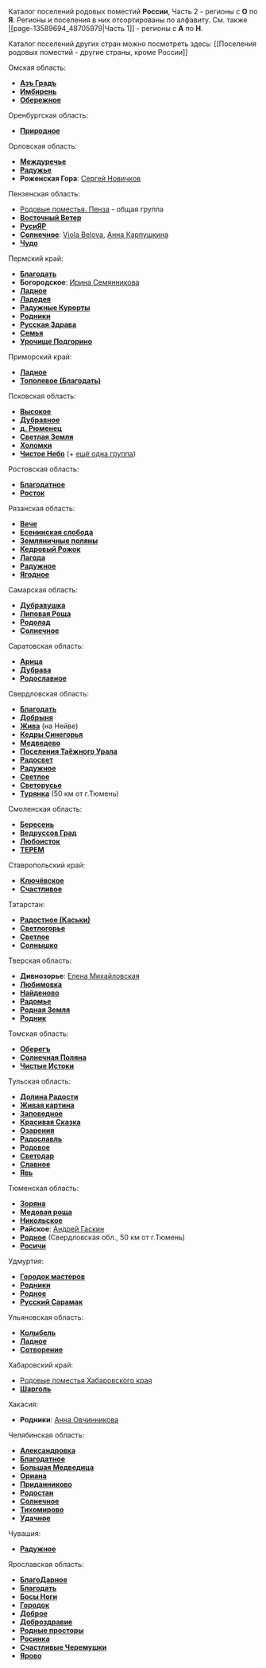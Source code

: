 Каталог поселений родовых поместий **России**, Часть 2 - регионы с **О** по **Я**.
Регионы и поселения в них отсортированы по алфавиту. 
См. также [[page-13589694_48705979|Часть 1]] - регионы с **А** по **Н**.

Каталог поселений других стран можно посмотреть здесь: 
[[Поселения родовых поместий - другие страны, кроме России]]


Омская область: 
* **[Азъ Градъ](http://vk.com/club38380877)** 
* **[Имбирень](http://vk.com/club50854090)** 
* **[Обережное](http://vk.com/club54971691)** 

Оренбургская область: 
* **[Природное](http://vk.com/club39718385)**

Орловская область:  
* **[Междуречье](http://vk.com/club9359919)** 
* **[Радужье](http://vk.com/club33168692)** 
* **Роженская Гора**: [Сергей Новичков](http://vk.com/id26664364) 

Пензенская область: 
* [Родовые поместья. Пенза](http://vk.com/club47210920) - общая группа
* **[Восточный Ветер](http://vk.com/club48633765)**
* **[РусиЯР](http://vk.com/club94505626)**
* **[Солнечное](http://vk.com/club13708087)**: [Viola Belova](http://vk.com/id48251186), [Анна Карпушкина](http://vk.com/id57807292) 
* **[Чудо](http://vk.com/club63018842)**

Пермский край:  
* **[Благодать](http://vk.com/club36102999)** 
* **Богородское**: [Ирина Семянникова](http://vk.com/id14829857) 
* **[Ладное](http://vk.com/club19812702)** 
* **[Ладодея](http://vk.com/club26934119)** 
* **[Радужные Курорты](http://vk.com/club37639542)**
* **[Родники](http://vk.com/club50491324)**
* **[Русская Здрава](http://vk.com/club74342361)**
* **[Семья](http://vk.com/club56003236)**
* **[Урочище Подгорино](http://vk.com/club21327996)** 

Приморский край:
* **[Ладное](http://vk.com/club41208727)**
* **[Тополевое (Благодать)](http://vk.com/club41726194)**

Псковская область: 
* **[Высокое](http://vk.com/club93478646)**
* **[Дубравное](http://vk.com/public62302762)**
* **[д. Рюменец](http://vk.com/club59178277)**
* **[Светлая Земля](http://vk.com/public20213963)**
* **[Холомки](http://vk.com/club7867413)** 
* **[Чистое Небо](http://vk.com/club15652837)** (+ [ещё одна группа](http://vk.com/club31367586))

Ростовская область: 
* **[Благодатное](http://vk.com/club130239254)**
* **[Росток](http://vk.com/club22723346)** 

Рязанская область: 
* **[Вече](http://vk.com/club74398565)**
* **[Есенинская слобода](http://vk.com/club81869011)**
* **[Земляничные поляны](http://vk.com/club46149585)**
* **[Кедровый Рожок](http://vk.com/club49940262)**
* **[Лагода](http://vk.com/club97041676)**
* **[Радужное](http://vk.com/raduznoe)**
* **[Ягодное](http://vk.com/id235965808)**

Самарская область:  
* **[Дубравушка](http://vk.com/club18734030)** 
* **[Липовая Роща](http://vk.com/club23352360)**
* **[Родолад](http://vk.com/club25519626)** 
* **[Солнечное](http://vk.com/club16026595)** 

Саратовская область: 
* **[Арица](http://vk.com/club74949044)**
* **[Дубрава](http://vk.com/dubravasaratov)** 
* **[Родославное](http://vk.com/club61519749)**

Свердловская область:  
* **[Благодать](http://vk.com/club99126985)** 
* **[Добрыня](http://vk.com/club36723663)** 
* **[Жива](http://vk.com/club117077059)** (на Нейве)
* **[Кедры Синегорья](http://vk.com/club25743150)** 
* **[Медведево](http://vk.com/club89880826)**
* **[Поселения Таёжного Урала](http://vk.com/club8599439)**
* **[Радосвет](http://vk.com/radosvet_ural)** 
* **[Радужное](http://vk.com/club36763287)** 
* **[Светлое](http://vk.com/club33167784)** 
* **[Светорусье](http://vk.com/club2647456)** 
* **[Турянка](http://vk.com/club74555281)** (50 км от г.Тюмень)

Смоленская область: 
* **[Бересень](http://vk.com/club73602837)**
* **[Ведруссов Град](http://vk.com/club41430850)** 
* **[Любоисток](http://vk.com/club48028476)**
* **[ТЕРЕМ](http://vk.com/club34711142)**

Ставропольский край:
* **[Ключёвское](http://vk.com/club24261178)**
* **[Счастливое](http://vk.com/club78448732)**

Татарстан:  
* **[Радостное (Каськи)](http://vk.com/club5194261)** 
* **[Светлогорье](http://vk.com/club27533152)**
* **[Светлое](http://vk.com/poseleniesvetloe)**
* **[Солнышко](http://vk.com/club94473411)**

Тверская область:  
* **Дивнозорье**: [Елена Михайловская](http://vk.com/id145423410) 
* **[Любимовка](http://vk.com/club76531847)** 
* **[Найденово](http://vk.com/club22100283)** 
* **[Радомье](http://vk.com/club118009880)**
* **[Родная Земля](http://vk.com/club51619753)** 
* **[Родник](http://vk.com/club62617661)** 

Томская область:  
* **[Оберегъ](http://vk.com/club14678994)** 
* **[Солнечная Поляна](http://vk.com/club27886526)** 
* **[Чистые Истоки](http://vk.com/club48270508)** 

Тульская область:  
* **[Долина Радости](http://vk.com/club43899009)** 
* **[Живая картина](http://vk.com/club17779775)** 
* **[Заповедное](http://vk.com/club10715542)** 
* **[Красивая Сказка](http://vk.com/public90986102)**
* **[Озарения](http://vk.com/club27953902)**
* **[Радославль](http://vk.com/club94011801)**
* **[Родовое](http://vk.com/club32151156)**
* **[Светодар](http://vk.com/club40378775)** 
* **[Славное](http://vk.com/club14474221)**
* **[Явь](http://vk.com/club30409150)**

Тюменская область:  
* **[Зоряна](http://vk.com/club19096720)** 
* **[Медовая роща](http://vk.com/club26161156)** 
* **[Никольское](http://vk.com/club67751783)**
* **Райское**: [Андрей Гаскин](http://vk.com/id8576403) 
* **[Родное](http://vk.com/club74555281)** (Свердловская обл., 50 км от г.Тюмень)
* **[Росичи](http://vk.com/club24461878)** 

Удмуртия:  
* **[Городок мастеров](http://vk.com/club18939557)** 
* **[Родники](http://vk.com/club9749200)**
* **[Родное](http://vk.com/club52266413)**
* **[Русский Сарамак](http://vk.com/saramak)** 

Ульяновская область: 
* **[Колыбель](http://vk.com/club23563865)** 
* **[Ладное](http://vk.com/club39629686)**
* **[Сотворение](http://vk.com/club99746892)**

Хабаровский край:
* [Родовые поместья Хабаровского края](http://vk.com/club48669038)
* **[Шарголь](http://vk.com/club50712681)** 

Хакасия:  
* **Родники**: [Анна Овчинникова](http://vk.com/id223783497) 

Челябинская область:  
* **[Александровка](http://vk.com/club77791828)** 
* **[Благодатное](http://vk.com/club2698303)**
* **[Большая Медведица](http://vk.com/club12084853)** 
* **[Ориана](http://vk.com/club45705402)**
* **[Приданниково](http://vk.com/public47206362)** 
* **[Родостан](http://vk.com/club94143356)**
* **[Солнечное](http://vk.com/club11654134)** 
* **[Тихомирово](http://vk.com/club79604177)**
* **[Удачное](http://vk.com/public62515313)**

Чувашия:
* **[Радужное](http://vk.com/club71405574)**

Ярославская область:  
* **[БлагоДарное](http://vk.com/blagodarnoe)**
* **[Благодать](http://vk.com/club32805267)** 
* **[Босы Ноги](http://vk.com/club23511379)** 
* **[Городок](http://vk.com/club1825968)** 
* **[Доброе](http://vk.com/club49961423)**
* **[Доброздравие](http://vk.com/club43967629)**
* **[Родные просторы](http://vk.com/club34665844)** 
* **[Росинка](http://vk.com/club64363314)**
* **[Счастливые Черемушки](http://vk.com/club18069656)** 
* **[Ярово](http://vk.com/club57232266)**
